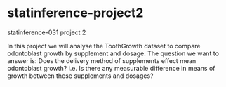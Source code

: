 # statinference-project2
statinference-031 project 2

In this project we will analyse the ToothGrowth dataset to compare odontoblast growth by supplement and dosage. The question we want to answer is: Does the delivery method of supplements effect mean odontoblast growth? i.e. Is there any measurable difference in means of growth between these supplements and dosages?
